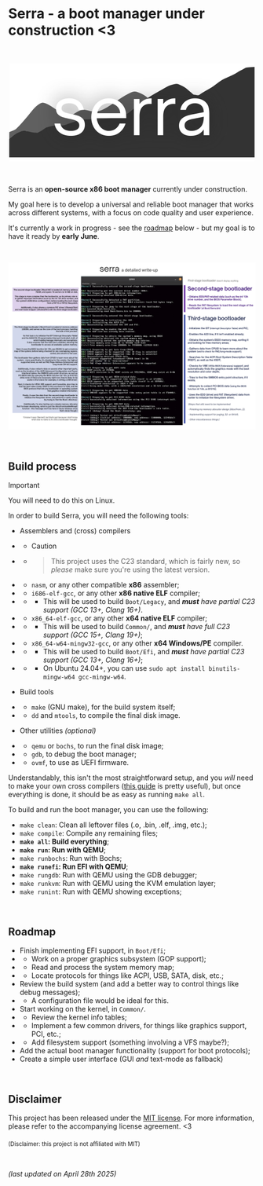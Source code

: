 # Serra - a boot manager under construction <3

&nbsp;

<p align="center">
  <img src="Branding/Serra-logo.png" alt="The Serra logo"></img>
</p>

&nbsp;

Serra is an **open-source x86 boot manager** currently under construction.

My goal here is to develop a universal and reliable boot manager that works
across different systems, with a focus on code quality and user experience.

It's currently a work in progress - see the [roadmap](#roadmap) below - but
my goal is to have it ready by **early June**.

&nbsp;

<p align="center">
  <img src="Branding/Boot-process.png" alt="A write-up of Serra's boot process"></img>
</p>

&nbsp;


## Build process

> [!IMPORTANT]
> You will need to do this on Linux.

In order to build Serra, you will need the following tools:

- Assemblers and (cross) compilers
- - > [!CAUTION]
- - > This project uses the C23 standard, which is fairly new, so *please* make sure you're using the latest version.
- - `nasm`, or any other compatible **x86** assembler;
- - `i686-elf-gcc`, or any other **x86 native ELF** compiler;
- - - This will be used to build `Boot/Legacy`, and ***must** have partial C23 support (GCC 13+, Clang 16+)*.
- - `x86_64-elf-gcc`, or any other **x64 native ELF** compiler;
- - - This will be used to build `Common/`, and ***must** have full C23 support (GCC 15+, Clang 19+)*;
- - `x86_64-w64-mingw32-gcc`, or any other **x64 Windows/PE** compiler.
- - - This will be used to build `Boot/Efi`, and ***must** have partial C23 support (GCC 13+, Clang 16+)*;
- - - On Ubuntu 24.04+, you can use `sudo apt install binutils-mingw-w64 gcc-mingw-w64`.

- Build tools
- - `make` (GNU make), for the build system itself;
- - `dd` and `mtools`, to compile the final disk image.

- Other utilities *(optional)*
- - `qemu` or `bochs`, to run the final disk image;
- - `gdb`, to debug the boot manager;
- - `ovmf`, to use as UEFI firmware.

Understandably, this isn't the most straightforward setup, and you *will* need
to make your own cross compilers ([this guide](https://wiki.osdev.org/GCC_Cross-Compiler)
is pretty useful), but once everything is done, it should be as easy as
running `make all`.

To build and run the boot manager, you can use the following:

- `make clean`: Clean all leftover files (.o, .bin, .elf, .img, etc.);
- `make compile`: Compile any remaining files;
- **`make all`: Build everything**;
- **`make run`: Run with QEMU**;
- `make runbochs`: Run with Bochs;
- **`make runefi`: Run EFI with QEMU**;
- `make rungdb`: Run with QEMU using the GDB debugger;
- `make runkvm`: Run with QEMU using the KVM emulation layer;
- `make runint`: Run with QEMU showing exceptions;

&nbsp;


## Roadmap

- Finish implementing EFI support, in `Boot/Efi`;
- - Work on a proper graphics subsystem (GOP support);
- - Read and process the system memory map;
- - Locate protocols for things like ACPI, USB, SATA, disk, etc.;
- Review the build system (and add a better way to control things like debug messages);
- - A configuration file would be ideal for this.
- Start working on the kernel, in `Common/`.
- - Review the kernel info tables;
- - Implement a few common drivers, for things like graphics support, PCI, etc.;
- - Add filesystem support (something involving a VFS maybe?);
- Add the actual boot manager functionality (support for boot protocols);
- Create a simple user interface (GUI *and* text-mode as fallback)

&nbsp;


## Disclaimer

This project has been released under the [MIT license](https://choosealicense.com/licenses/mit/).
For more information, please refer to the accompanying license agreement. <3

<sub>(Disclaimer: this project is not affiliated with MIT)</sub>

&nbsp;

*(last updated on April 28th 2025)*
